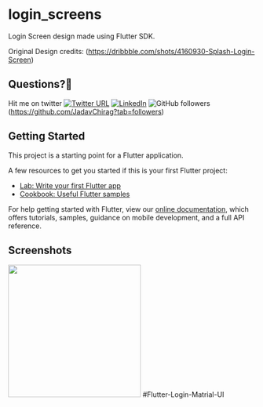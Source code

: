 # login_screens

Login Screen design made using Flutter SDK.

Original Design credits: (https://dribbble.com/shots/4160930-Splash-Login-Screen)

 
## Questions?🤔

Hit me on twitter [![Twitter URL](https://img.shields.io/twitter/url/http/shields.io.svg?style=social)](https://twitter.com/JadavRadhe?s=09)
[![LinkedIn](https://img.shields.io/badge/LinkedIn-chiragjadav-blue.svg)](https://www.linkedin.com/in/jadav-chirag-8945a2156)
![GitHub followers](https://img.shields.io/github/followers/JadavChirag.svg?style=for-the-badge)(https://github.com/JadavChirag?tab=followers)


## Getting Started

This project is a starting point for a Flutter application.

A few resources to get you started if this is your first Flutter project:

- [Lab: Write your first Flutter app](https://flutter.io/docs/get-started/codelab)
- [Cookbook: Useful Flutter samples](https://flutter.io/docs/cookbook)

For help getting started with Flutter, view our 
[online documentation](https://flutter.io/docs), which offers tutorials, 
samples, guidance on mobile development, and a full API reference.

## Screenshots
<img src="" width="270">
#Flutter-Login-Matrial-UI
